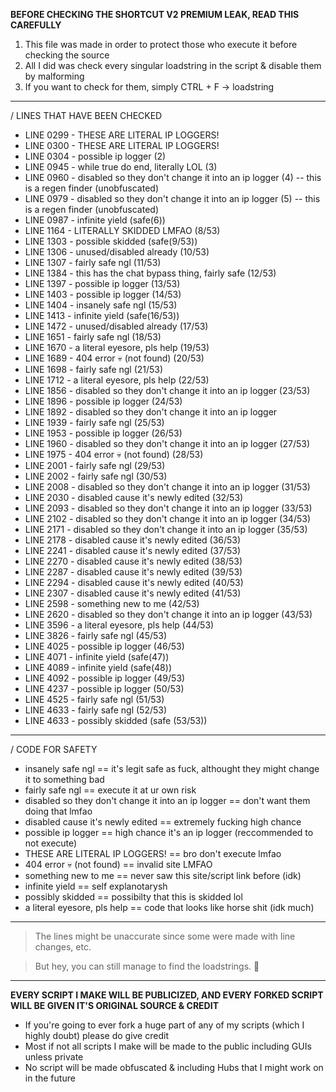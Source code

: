 **BEFORE CHECKING THE SHORTCUT V2 PREMIUM LEAK, READ THIS CAREFULLY**

1.  This file was made in order to protect those who execute it before checking the source
2.  All I did was check every singular loadstring in the script & disable them by malforming
3.  If you want to check for them, simply CTRL + F -> loadstring

-----------------------------------------------------------------------------------------------------------

/ LINES THAT HAVE BEEN CHECKED

- LINE 0299 - THESE ARE LITERAL IP LOGGERS!
- LINE 0300 - THESE ARE LITERAL IP LOGGERS!
- LINE 0304 - possible ip logger (2)
- LINE 0945 - while true do end, literally LOL (3)
- LINE 0960 - disabled so they don't change it into an ip logger (4) -- this is a regen finder (unobfuscated)
- LINE 0979 - disabled so they don't change it into an ip logger (5) -- this is a regen finder (unobfuscated)
- LINE 0987 - infinite yield (safe(6))
- LINE 1164 - LITERALLY SKIDDED LMFAO (8/53)
- LINE 1303 - possible skidded (safe(9/53))
- LINE 1306 - unused/disabled already (10/53)
- LINE 1307 - fairly safe ngl (11/53)
- LINE 1384 - this has the chat bypass thing, fairly safe (12/53)
- LINE 1397 - possible ip logger (13/53)
- LINE 1403 - possible ip logger (14/53)
- LINE 1404 - insanely safe ngl (15/53)
- LINE 1413 - infinite yield (safe(16/53))
- LINE 1472 - unused/disabled already (17/53)
- LINE 1651 - fairly safe ngl (18/53)
- LINE 1670 - a literal eyesore, pls help (19/53)
- LINE 1689 - 404 error :skull: (not found) (20/53)
- LINE 1698 - fairly safe ngl (21/53)
- LINE 1712 - a literal eyesore, pls help (22/53)
- LINE 1856 - disabled so they don't change it into an ip logger (23/53)
- LINE 1896 - possible ip logger (24/53)
- LINE 1892 - disabled so they don't change it into an ip logger
- LINE 1939 - fairly safe ngl (25/53)
- LINE 1953 - possible ip logger (26/53)
- LINE 1960 - disabled so they don't change it into an ip logger (27/53)
- LINE 1975 - 404 error :skull: (not found) (28/53)
- LINE 2001 - fairly safe ngl (29/53)
- LINE 2002 - fairly safe ngl (30/53)
- LINE 2008 - disabled so they don't change it into an ip logger (31/53)
- LINE 2030 - disabled cause it's newly edited (32/53)
- LINE 2093 - disabled so they don't change it into an ip logger (33/53)
- LINE 2102 - disabled so they don't change it into an ip logger (34/53)
- LINE 2171 - disabled so they don't change it into an ip logger (35/53)
- LINE 2178 - disabled cause it's newly edited (36/53)
- LINE 2241 - disabled cause it's newly edited (37/53)
- LINE 2270 - disabled cause it's newly edited (38/53)
- LINE 2287 - disabled cause it's newly edited (39/53)
- LINE 2294 - disabled cause it's newly edited (40/53)
- LINE 2307 - disabled cause it's newly edited (41/53)
- LINE 2598 - something new to me (42/53)
- LINE 2620 - disabled so they don't change it into an ip logger (43/53)
- LINE 3596 - a literal eyesore, pls help (44/53)
- LINE 3826 - fairly safe ngl (45/53)
- LINE 4025 - possible ip logger (46/53)
- LINE 4071 - infinite yield (safe(47))
- LINE 4089 - infinite yield (safe(48))
- LINE 4092 - possible ip logger (49/53)
- LINE 4237 - possible ip logger (50/53)
- LINE 4525 - fairly safe ngl (51/53)
- LINE 4633 - fairly safe ngl (52/53)
- LINE 4633 - possibly skidded (safe (53/53)) 

-----------------------------------------------------------------------------------------------------------

/ CODE FOR SAFETY

- insanely safe ngl == it's legit safe as fuck, althought they might change it to something bad
- fairly safe ngl == execute it at ur own risk
- disabled so they don't change it into an ip logger == don't want them doing that lmfao
- disabled cause it's newly edited == extremely fucking high chance
- possible ip logger == high chance it's an ip logger (reccommended to not execute)
- THESE ARE LITERAL IP LOGGERS! == bro don't execute lmfao
- 404 error :skull: (not found) == invalid site LMFAO
- something new to me == never saw this site/script link before (idk)
- infinite yield == self explanotarysh
- possibly skidded == possibilty that this is skidded lol
- a literal eyesore, pls help == code that looks like horse shit (idk much)

-----------------------------------------------------------------------------------------------------------

> The lines might be unaccurate since some were made with line changes, etc.

> But hey, you can still manage to find the loadstrings. :troll:


-----------------------------------------------------------------------------------------------------------


**EVERY SCRIPT I MAKE WILL BE PUBLICIZED, AND EVERY FORKED SCRIPT WILL BE GIVEN IT'S ORIGINAL SOURCE & CREDIT**
- If you're going to ever fork a huge part of any of my scripts (which I highly doubt) please do give credit
- Most if not all scripts I make will be made to the public including GUIs unless private
- No script will be made obfuscated & including Hubs that I might work on in the future
